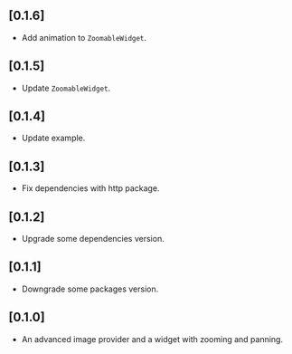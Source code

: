 ## [0.1.6]

- Add animation to `ZoomableWidget`.

## [0.1.5]

- Update `ZoomableWidget`.

## [0.1.4]

- Update example.

## [0.1.3]

- Fix dependencies with http package.

## [0.1.2]

- Upgrade some dependencies version.

## [0.1.1]

- Downgrade some packages version.

## [0.1.0]

- An advanced image provider and a widget with zooming and panning.